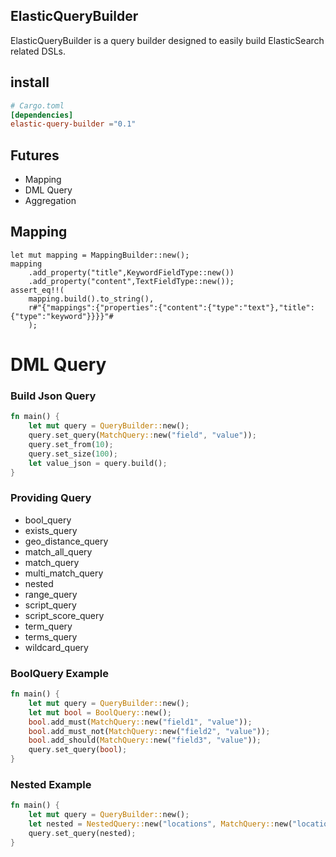 ## ElasticQueryBuilder
ElasticQueryBuilder is a query builder designed to easily build ElasticSearch related DSLs.

## install
```toml
# Cargo.toml
[dependencies]
elastic-query-builder ="0.1"
```

## Futures
* Mapping
* DML Query
* Aggregation


## Mapping
```
let mut mapping = MappingBuilder::new();
mapping
    .add_property("title",KeywordFieldType::new())
    .add_property("content",TextFieldType::new());
assert_eq!!(
    mapping.build().to_string(),
    r#"{"mappings":{"properties":{"content":{"type":"text"},"title":{"type":"keyword"}}}}"#
    );

```


# DML Query

### Build Json Query
```rust
fn main() {
    let mut query = QueryBuilder::new();
    query.set_query(MatchQuery::new("field", "value"));
    query.set_from(10);
    query.set_size(100);
    let value_json = query.build();
}
```


### Providing Query
* bool_query
* exists_query
* geo_distance_query
* match_all_query
* match_query
* multi_match_query
* nested
* range_query
* script_query
* script_score_query
* term_query
* terms_query
* wildcard_query



### BoolQuery Example
```rust
fn main() {
    let mut query = QueryBuilder::new();
    let mut bool = BoolQuery::new();
    bool.add_must(MatchQuery::new("field1", "value"));
    bool.add_must_not(MatchQuery::new("field2", "value"));
    bool.add_should(MatchQuery::new("field3", "value"));
    query.set_query(bool);
}
```
### Nested Example
```rust
fn main() {
    let mut query = QueryBuilder::new();
    let nested = NestedQuery::new("locations", MatchQuery::new("locations.country", "JP"));
    query.set_query(nested);
}
```

